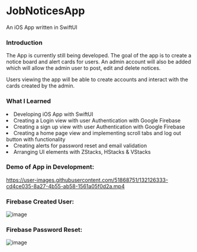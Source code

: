 # JobNoticesApp
An iOS App written in SwiftUI 

### Introduction
The App is currently still being developed. The goal of the app is to create a notice board and alert cards for users. An admin account will also be added which will allow the admin user to post, edit and delete notices. 

Users viewing the app will be able to create accounts and interact with the cards created by the admin.


### What I Learned
<li>Developing iOS App with SwiftUI</li>
<li>Creating a Login view with user Authentication with Google Firebase</li>
<li>Creating a sign up view with user Authentication with Google Firebase</li>
<li>Creating a home page view and implementing scroll tabs and log out button with functionality</li>
<li>Creating alerts for password reset and email validation</li>
<li>Arranging UI elements with ZStacks, HStacks & VStacks</li>


### Demo of App in Development:
https://user-images.githubusercontent.com/51868751/132126333-cd4ce035-8a27-4b55-ab58-1561a05f0d2a.mp4


### Firebase Created User:
![image](https://user-images.githubusercontent.com/51868751/132125468-f7863cb7-25ad-455d-8c3b-e6a1c190343d.png)


### Firebase Password Reset:
![image](https://user-images.githubusercontent.com/51868751/132125920-2e4dc1be-02af-42b5-b2dd-a99cb1c694ad.png)


